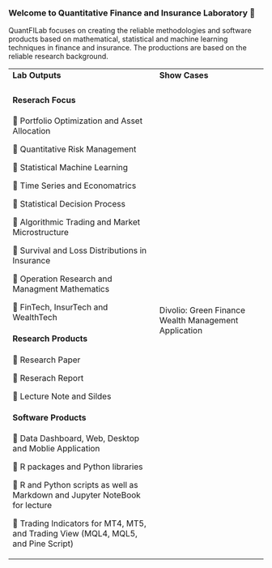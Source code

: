 ### Welcome to Quantitative Finance and Insurance Laboratory 👋

QuantFILab focuses on creating the reliable methodologies and software products based on mathematical, statistical and machine learning techniques in finance and insurance. The productions are based on the reliable research background.

<table border="0">
  <tr>
   <td><b> Lab Outputs </b></td>
   <td><b> Show Cases </b></td>
  </tr>
 
 <tr>
    <td> 

#### Reserach Focus
      
:small_blue_diamond: Portfolio Optimization and Asset Allocation

:small_blue_diamond: Quantitative Risk Management

:small_blue_diamond: Statistical Machine Learning

:small_blue_diamond: Time Series and Economatrics

:small_blue_diamond: Statistical Decision Process

:small_blue_diamond: Algorithmic Trading and Market Microstructure

:small_blue_diamond: Survival and Loss Distributions in Insurance

:small_blue_diamond: Operation Research and Managment Mathematics

:small_blue_diamond: FinTech, InsurTech and  WealthTech


#### Research Products
:small_blue_diamond: Research Paper

:small_blue_diamond: Reserach Report

:small_blue_diamond: Lecture Note and Sildes

#### Software Products
:small_blue_diamond: Data Dashboard, Web, Desktop and Moblie Application

:small_blue_diamond: R packages and Python libraries

:small_blue_diamond: R and Python scripts as well as Markdown and Jupyter NoteBook for lecture

:small_blue_diamond: Trading Indicators for MT4, MT5, and Trading View (MQL4, MQL5, and Pine Script)
   
</td>
   
<td>
  
 Divolio: Green Finance Wealth Management Application
 
</td> 
    
</tr>
</table>







<!--
**QuantFILab/QuantFILab** is a ✨ _special_ ✨ repository because its `README.md` (this file) appears on your GitHub profile.

Here are some ideas to get you started:

- 🔭 I’m currently working on ...
- 🌱 I’m currently learning ...
- 👯 I’m looking to collaborate on ...
- 🤔 I’m looking for help with ...
- 💬 Ask me about ...
- 📫 How to reach me: ...
- 😄 Pronouns: ...
- ⚡ Fun fact: ...
-->
